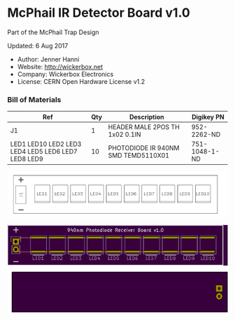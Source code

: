 <!--- start title --->
# McPhail IR Detector Board v1.0
Part of the McPhail Trap Design

Updated: 6 Aug 2017

- Author: Jenner Hanni
- Website: http://wickerbox.net
- Company: Wickerbox Electronics
- License: CERN Open Hardware License v1.2
<!--- end title --->

<!--- bom start --->
### Bill of Materials

|Ref|Qty|Description|Digikey PN|
|---|---|-----------|------|
|J1|1|HEADER MALE 2POS TH 1x02 0.1IN|952-2262-ND|
|LED1 LED10 LED2 LED3 LED4 LED5 LED6 LED7 LED8 LED9|10|PHOTODIODE IR 940NM SMD TEMD5110X01|751-1048-1-ND|


<!--- bom end --->
<!--- assy start --->

<!--- assy end --->
![Assembly Diagram](assembly.png)

![Gerber Preview](preview.png)

